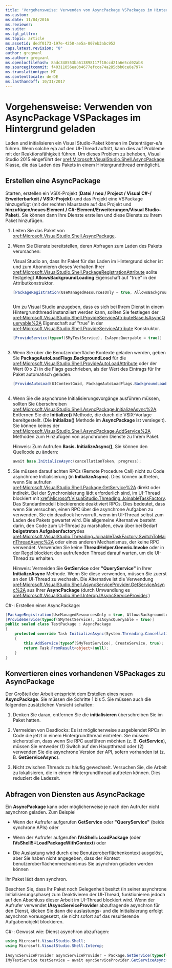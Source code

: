 ```yaml
---
title: 'Vorgehensweise: Verwenden von AsyncPackage VSPackages im Hintergrund geladen | Microsoft Docs'
ms.custom: 
ms.date: 11/04/2016
ms.reviewer: 
ms.suite: 
ms.tgt_pltfrm: 
ms.topic: article
ms.assetid: dedf0173-197e-4258-ae5a-807eb3abc952
caps.latest.revision: "8"
author: gregvanl
ms.author: gregvanl
ms.openlocfilehash: 8adc348553ba613898117f10ccd21a6e5cd02ab8
ms.sourcegitcommit: f40311056ea0b4677efcca74a285dbb0ce0e7974
ms.translationtype: MT
ms.contentlocale: de-DE
ms.lasthandoff: 10/31/2017
---
```

# <a name="how-to-use-asyncpackage-to-load-vspackages-in-the-background"></a>Vorgehensweise: Verwenden von AsyncPackage VSPackages im Hintergrund geladen
Laden und initialisieren ein Visual Studio-Paket können im Datenträger-e/a führen. Wenn solche e/a auf den UI-Thread auftritt, kann dies auf Probleme mit der Reaktionsfähigkeit führen. Um dieses Problem zu beheben, Visual Studio 2015 eingeführt der <xref:Microsoft.VisualStudio.Shell.AsyncPackage> Klasse, die das Laden des Pakets in einem Hintergrundthread ermöglicht.  
  
## <a name="creating-an-asyncpackage"></a>Erstellen eine AsyncPackage  
 Starten, erstellen ein VSIX-Projekt (**Datei / neu / Project / Visual C#-/ Erweiterbarkeit / VSIX-Projekt**) und das Projekt eine VSPackage hinzugefügt (mit der rechten Maustaste auf das Projekt und **hinzufügen/neues Element / C#-Element/Erweiterungen/Visual Studio-Paket**). Sie können dann Ihre Dienste erstellen und diese Dienste zu Ihrem Paket hinzufügen.  
  
1.  Leiten Sie das Paket von <xref:Microsoft.VisualStudio.Shell.AsyncPackage>.  
  
2.  Wenn Sie Dienste bereitstellen, deren Abfragen zum Laden des Pakets verursachen:  
  
     Visual Studio an, dass Ihr Paket für das Laden im Hintergrund sicher ist und zum Abonnieren dieses Verhalten Ihrer <xref:Microsoft.VisualStudio.Shell.PackageRegistrationAttribute> sollte festgelegt **AllowsBackgroundLoading** Eigenschaft auf "true" in den Attributkonstruktor.  
  
    ```csharp  
    [PackageRegistration(UseManagedResourcesOnly = true, AllowsBackgroundLoading = true)]  
  
    ```  
  
     Um zu Visual Studio anzugeben, dass es sich bei Ihrem Dienst in einem Hintergrundthread instanziiert werden kann, sollten Sie festlegen der <xref:Microsoft.VisualStudio.Shell.ProvideServiceAttributeBase.IsAsyncQueryable%2A> Eigenschaft auf "true" in der <xref:Microsoft.VisualStudio.Shell.ProvideServiceAttribute> Konstruktor.  
  
    ```csharp  
    [ProvideService(typeof(SMyTestService), IsAsyncQueryable = true)]  
  
    ```  
  
3.  Wenn Sie über die Benutzeroberfläche Kontexte geladen werden, geben Sie **PackageAutoLoadFlags.BackgroundLoad** für die <xref:Microsoft.VisualStudio.Shell.ProvideAutoLoadAttribute> oder der Wert (0 x 2) in die Flags geschrieben, als der Wert des Eintrags für Ihr Paket automatisch geladen.  
  
    ```csharp  
    [ProvideAutoLoad(UIContextGuid, PackageAutoLoadFlags.BackgroundLoad)]  
  
    ```  
  
4.  Wenn Sie die asynchrone Initialisierungsvorgänge ausführen müssen, sollten Sie überschreiben <xref:Microsoft.VisualStudio.Shell.AsyncPackage.InitializeAsync%2A>. Entfernen Sie die **Initialize()** Methode, die durch die VSIX-Vorlage bereitgestellt. (Die **Initialize()** Methode im **AsyncPackage** ist versiegelt). Sie können keines der <xref:Microsoft.VisualStudio.Shell.AsyncPackage.AddService%2A> Methoden zum Hinzufügen von asynchronen Dienste zu Ihrem Paket.  
  
     Hinweis: Zum Aufrufen **Basis. InitializeAsync()**, Sie können den Quellcode zu ändern:  
  
    ```csharp  
    await base.InitializeAsync(cancellationToken, progress);  
    ```  
  
5.  Sie müssen darauf achten RPCs (Remote Procedure Call) nicht zu Code asynchrone Initialisierung (in **InitializeAsync**). Dies können auftreten, wenn Sie aufrufen <xref:Microsoft.VisualStudio.Shell.Package.GetService%2A> direkt oder indirekt.  Bei der Synchronisierung lädt erforderlich sind, im UI-Thread blockiert mit <xref:Microsoft.VisualStudio.Threading.JoinableTaskFactory>. Das Standardmodell blockierende deaktiviert RPCs. Dies bedeutet, dass wenn Sie versuchen, einen RPC über die asynchrone Aufgaben zu verwenden, Sie ein deadlock hervorruft, wenn im UI-Thread selbst zum Laden des Pakets gewartet wird. Die allgemeine Alternative besteht darin, den Code zum UI-Thread zu marshallen, etwa über bei Bedarf **beigetreten Aufgabenfactory**des <xref:Microsoft.VisualStudio.Threading.JoinableTaskFactory.SwitchToMainThreadAsync%2A> oder eines anderen Mechanismus, der keine RPC verwendet.  Verwenden Sie keine **ThreadHelper.Generic.Invoke** oder in der Regel blockiert den aufrufenden Thread darauf warten, um die UI-Thread zu erhalten.  
  
     Hinweis: Vermeiden Sie **GetService** oder **"QueryService"** in Ihrer **InitializeAsync** Methode. Wenn Sie diese verwenden, müssen Sie zuerst an den UI-Thread zu wechseln. Die Alternative ist die Verwendung <xref:Microsoft.VisualStudio.Shell.AsyncServiceProvider.GetServiceAsync%2A> aus Ihrer **AsyncPackage** (durch Umwandlung es <xref:Microsoft.VisualStudio.Shell.Interop.IAsyncServiceProvider>.)  
  
 C#-: Erstellen einer AsyncPackage:  
  
```csharp  
[PackageRegistration(UseManagedResourcesOnly = true, AllowsBackgroundLoading = true)]       
[ProvideService(typeof(SMyTestService), IsAsyncQueryable = true)]   
public sealed class TestPackage : AsyncPackage   
{   
    protected override Task InitializeAsync(System.Threading.CancellationToken cancellationToken, IProgress<ServiceProgressData> progress)   
    {               
        this.AddService(typeof(SMyTestService), CreateService, true);   
        return Task.FromResult<object>(null);   
    }   
}  
```  
  
## <a name="convert-an-existing-vspackage-to-asyncpackage"></a>Konvertieren eines vorhandenen VSPackages zu AsyncPackage  
 Der Großteil der Arbeit entspricht dem Erstellen eines neuen **AsyncPackage**. Sie müssen die Schritte 1 bis 5. Sie müssen auch die folgenden zusätzlichen Vorsicht schalten:  
  
1.  Denken Sie daran, entfernen Sie die **initialisieren** überschreiben Sie im Paket hatten.  
  
2.  Vermeiden von Deadlocks: Es ist möglicherweise ausgeblendet RPCs im Code die jetzt in einem Hintergrundthread eintreten. Sie müssen sicherstellen, dass wenn Sie RPC ausführen möchten (z. B. **GetService**), müssen Sie entweder (1) Switch auf den Hauptthread oder (2) verwenden Sie die asynchrone Version der API, sofern vorhanden ist (z. B. **GetServiceAsync**).  
  
3.  Nicht zwischen Threads zu häufig gewechselt. Versuchen Sie, die Arbeit zu lokalisieren, die in einem Hintergrundthread auftreten können. Dies reduziert die Ladezeit.  
  
## <a name="querying-services-from-asyncpackage"></a>Abfragen von Diensten aus AsyncPackage  
 Ein **AsyncPackage** kann oder möglicherweise je nach den Aufrufer nicht asynchron geladen. Zum Beispiel  
  
-   Wenn der Aufrufer aufgerufen **GetService** oder **"QueryService"** (beide synchrone APIs) oder  
  
-   Wenn der Aufrufer aufgerufen **IVsShell::LoadPackage** (oder **IVsShell5::LoadPackageWithContext**) oder  
  
-   Die Auslastung wird durch eine Benutzeroberflächenkontext ausgelöst, aber Sie haben nicht angegeben, dass der Kontext benutzeroberflächenmechanismus Sie asynchron geladen werden können  
  
 Ihr Paket lädt dann synchron.  
  
 Beachten Sie, dass Ihr Paket noch Gelegenheit besitzt (in seiner asynchrone Initialisierungsphase) zum Deaktivieren der UI-Thread, funktionieren jedoch auf den Abschluss dieser Arbeit im UI-Thread blockiert wird. Wenn der Aufrufer verwendet **IAsyncServiceProvider** abzufragende asynchron für den Dienst, klicken Sie dann die auslastungs- und die Initialisierung erfolgt asynchron vorausgesetzt, sie nicht sofort auf das resultierende Aufgabenobjekt blockieren.  
  
 C#-: Gewusst wie: Dienst asynchron abzufragen:  
  
```csharp  
using Microsoft.VisualStudio.Shell;   
using Microsoft.VisualStudio.Shell.Interop;   
  
IAsyncServiceProvider asyncServiceProvider = Package.GetService(typeof(SAsyncServiceProvider)) as IAsyncServiceProvider;   
IMyTestService testService = await ayncServiceProvider.GetServiceAsync(typeof(SMyTestService)) as IMyTestService;  
```
  
